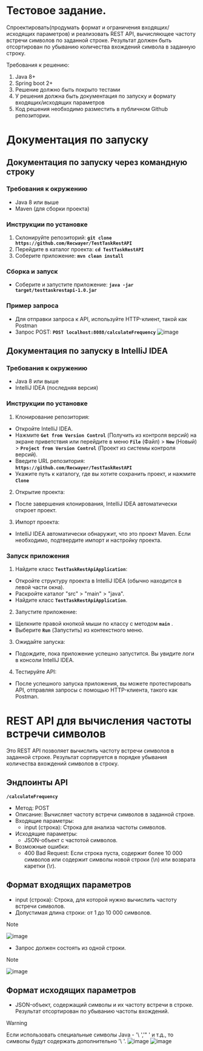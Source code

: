 # Тестовое задание.

Спроектировать(продумать формат и ограничения входящих/исходящих параметров) и реализовать REST API, вычисляющее частоту встречи символов по заданной строке. Результат должен быть отсортирован по убыванию количества вхождений символа в заданную строку.

Требования к решению:
1. Java 8+
2. Spring boot 2+
3. Решение должно быть покрыто тестами
4. У решения должна быть документация по запуску и формату входящих/исходящих параметров
5. Код решения необходимо разместить в публичном Github репозитории.
# Документация по запуску

## Документация по запуску через командную строку

### Требования к окружению
- Java 8 или выше
- Maven (для сборки проекта)

### Инструкции по установке
1. Склонируйте репозиторий: **`git clone https://github.com/Recwayer/TestTaskRestAPI`**
2. Перейдите в каталог проекта: **`cd TestTaskRestAPI`**
3. Соберите приложение: **`mvn clean install`**

### Сборка и запуск
- Соберите и запустите приложение: **`java -jar target/testtaskrestapi-1.0.jar`**

### Пример запроса
- Для отправки запроса к API, используйте HTTP-клиент, такой как Postman
- Запрос POST: **`POST localhost:8088/calculateFrequency`**
![image](https://github.com/Recwayer/TestTaskRestAPI/assets/95271934/4824ce9e-151a-4818-bdbd-f0902cd5ff7e)



## Документация по запуску в IntelliJ IDEA

### Требования к окружению
- Java 8 или выше
- IntelliJ IDEA (последняя версия)

### Инструкции по установке
1. Клонирование репозитория:
- Откройте IntelliJ IDEA.
- Нажмите **`Get from Version Control`** (Получить из контроля версий) на экране приветствия или перейдите в меню **`File`** (Файл) > **`New`** (Новый) > **`Project from Version Control`** (Проект из системы контроля версий).
- Введите URL репозитория: **`https://github.com/Recwayer/TestTaskRestAPI`**
- Укажите путь к каталогу, где вы хотите сохранить проект, и нажмите **`Clone`**
2. Открытие проекта:
- После завершения клонирования, IntelliJ IDEA автоматически откроет проект.
3. Импорт проекта:
- IntelliJ IDEA автоматически обнаружит, что это проект Maven. Если необходимо, подтвердите импорт и настройку проекта.

### Запуск приложения
1. Найдите класс **`TestTaskRestApiApplication`**:
- Откройте структуру проекта в IntelliJ IDEA (обычно находится в левой части окна).
- Раскройте каталог "src" > "main" > "java".
- Найдите класс **`TestTaskRestApiApplication`**.
2. Запустите приложение:
- Щелкните правой кнопкой мыши по классу с методом **`main`** .
- Выберите **`Run`** (Запустить) из контекстного меню.
3. Ожидайте запуска:
- Подождите, пока приложение успешно запустится. Вы увидите логи в консоли IntelliJ IDEA.
4. Тестируйте API:
- После успешного запуска приложения, вы можете протестировать API, отправляя запросы с помощью HTTP-клиента, такого как Postman.




# REST API для вычисления частоты встречи символов
Это REST API позволяет вычислить частоту встречи символов в заданной строке. Результат сортируется в порядке убывания количества вхождений символов в строку.

## Эндпоинты API
**`/calculateFrequency`**
* Метод: POST
* Описание: Вычисляет частоту встречи символов в заданной строке.
* Входящие параметры:
  * input (строка): Строка для анализа частоты символов.
* Исходящие параметры:
  * JSON-объект с частотой символов.
* Возможные ошибки:
  * 400 Bad Request: Если строка пуста, содержит более 10 000 символов или содержит символы новой строки (\n) или возврата каретки (\r).

## Формат входящих параметров
* input (строка): Строка, для которой нужно вычислить частоту встречи символов.
* Допустимая длина строки: от 1 до 10 000 символов.
> [!NOTE]
> ![image](https://github.com/Recwayer/TestTaskRestAPI/assets/95271934/cf2e4cb0-d360-49cc-af6b-29f9b3f9ef80)
* Запрос должен состоять из одной строки.
> [!NOTE]
> ![image](https://github.com/Recwayer/TestTaskRestAPI/assets/95271934/1a4c0a5a-7600-426e-941d-cfab5589b8bb)

## Формат исходящих параметров
* JSON-объект, содержащий символы и их частоту встречи в строке. Результат отсортирован по убыванию частоты вхождений.
> [!Warning]
> Если использовать специальные символы Java - '\ ','" ' и т.д., то символы будут содержать дополнительно '\ '.
> ![image](https://github.com/Recwayer/TestTaskRestAPI/assets/95271934/116ffb52-74a1-4aa6-ab23-3d9e1753bc0f)
> ![image](https://github.com/Recwayer/TestTaskRestAPI/assets/95271934/77e51c7a-1828-4222-9675-496d9280a28b)
